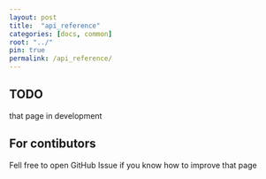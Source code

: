 ```yaml
---
layout: post
title:  "api_reference"
categories: [docs, common]
root: "../"
pin: true
permalink: /api_reference/
---
```


## TODO

that page in development

## For contibutors

Fell free to open GitHub Issue if you know how to improve that page
